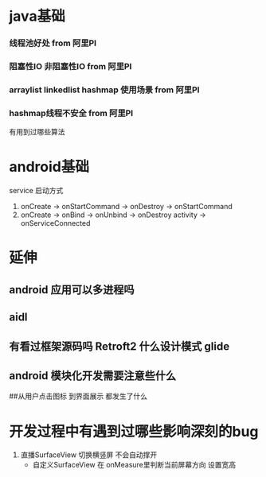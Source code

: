 # java基础

### 线程池好处 from 阿里PI

### 阻塞性IO 非阻塞性IO from 阿里PI

### arraylist linkedlist hashmap 使用场景 from 阿里PI

### hashmap线程不安全 from 阿里PI


有用到过哪些算法
# android基础
service 启动方式
1. onCreate -> onStartCommand -> onDestroy
                     -> onStartCommand
2. onCreate -> onBind -> onUnbind -> onDestroy 
    activity       -> onServiceConnected
    
# 延伸
## android 应用可以多进程吗
## aidl
## 有看过框架源码吗  Retroft2  什么设计模式 glide

## android 模块化开发需要注意些什么

##从用户点击图标  到界面展示  都发生了什么

# 开发过程中有遇到过哪些影响深刻的bug

1. 直播SurfaceView 切换横竖屏 不会自动撑开 
    - 自定义SurfaceView 在 onMeasure里判断当前屏幕方向 设置宽高


   

